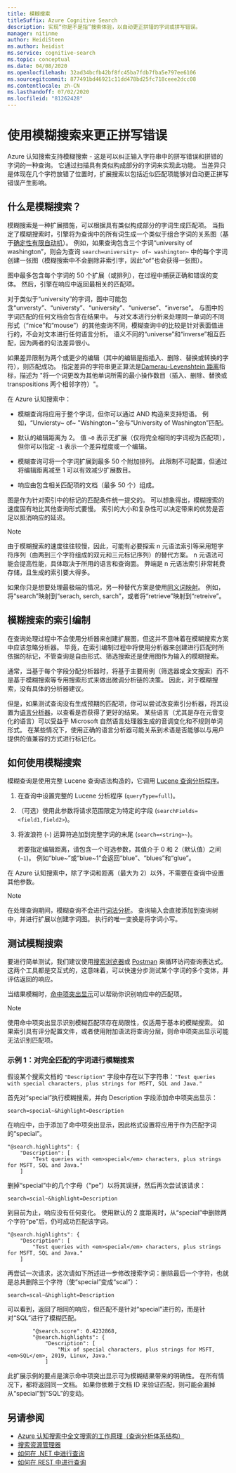 ```yaml
---
title: 模糊搜索
titleSuffix: Azure Cognitive Search
description: 实现“你是不是指”搜索体验，以自动更正拼错的字词或拼写错误。
manager: nitinme
author: HeidiSteen
ms.author: heidist
ms.service: cognitive-search
ms.topic: conceptual
ms.date: 04/08/2020
ms.openlocfilehash: 32ad34bcfb42bf8fc45ba7fdb7fba5e797ee6106
ms.sourcegitcommit: 877491bd46921c11dd478bd25fc718ceee2dcc08
ms.contentlocale: zh-CN
ms.lasthandoff: 07/02/2020
ms.locfileid: "81262428"
---
```

# <a name="fuzzy-search-to-correct-misspellings-and-typos"></a>使用模糊搜索来更正拼写错误

Azure 认知搜索支持模糊搜索 - 这是可以纠正输入字符串中的拼写错误和拼错的字词的一种查询。 它通过扫描具有类似构成部分的字词来实现此功能。 当差异只是体现在几个字符放错了位置时，扩展搜索以包括近似匹配项能够对自动更正拼写错误产生影响。 

## <a name="what-is-fuzzy-search"></a>什么是模糊搜索？

模糊搜索是一种扩展措施，可以根据具有类似构成部分的字词生成匹配项。 当指定了模糊搜索时，引擎将为查询中的所有词生成一个类似于组合字词的关系图（基于[确定性有限自动机](https://en.wikipedia.org/wiki/Deterministic_finite_automaton)）。 例如，如果查询包含三个字词“university of washington”，则会为查询 `search=university~ of~ washington~` 中的每个字词创建一张图（模糊搜索中不会删除非索引字，因此“of”也会获得一张图）。

图中最多包含每个字词的 50 个扩展（或排列），在过程中捕获正确和错误的变体。 然后，引擎在响应中返回最相关的匹配项。 

对于类似于“university”的字词，图中可能包含“unversty”、“universty”、“university”、“universe”、“inverse”。 与图中的字词匹配的任何文档会包含在结果中。 与对文本进行分析来处理同一单词的不同形式（“mice”和“mouse”）的其他查询不同，模糊查询中的比较是针对表面值进行的，不会对文本进行任何语言分析。 语义不同的“universe”和“inverse”相互匹配，因为两者的句法差异很小。

如果差异限制为两个或更少的编辑（其中的编辑是指插入、删除、替换或转换的字符），则匹配成功。 指定差异的字符串更正算法是[Damerau-Levenshtein 距离](https://en.wikipedia.org/wiki/Damerau%E2%80%93Levenshtein_distance)指标，描述为 "将一个词更改为其他单词所需的最小操作数目（插入、删除、替换或 transpositions 两个相邻字符）"。 

在 Azure 认知搜索中：

+ 模糊查询将应用于整个字词，但你可以通过 AND 构造来支持短语。 例如，“Unviersty~ of~ "Wshington~”会与“University of Washington”匹配。

+ 默认的编辑距离为 2。 值 `~0` 表示无扩展（仅将完全相同的字词视为匹配项），但你可以指定 `~1` 表示一个差异程度或一个编辑。 

+ 模糊查询可将一个字词扩展到最多 50 个附加排列。 此限制不可配置，但通过将编辑距离减至 1 可以有效减少扩展数目。

+ 响应由包含相关匹配项的文档（最多 50 个）组成。

图是作为针对索引中的标记的匹配条件统一提交的。 可以想象得出，模糊搜索的速度固有地比其他查询形式要慢。 索引的大小和复杂性可以决定带来的优势是否足以抵消响应的延迟。

> [!NOTE]
> 由于模糊搜索的速度往往较慢，因此，可能有必要探索 n 元语法索引等采用短字符序列（由两到三个字符组成的双元和三元标记序列）的替代方案。 n 元语法可能会提高性能，具体取决于所用的语言和查询面。 弊端是 n 元语法索引非常耗费存储，且生成的索引要大得多。
>
> 如果你只是想要处理最极端的情况，另一种替代方案是使用[同义词映射](search-synonyms.md)。 例如，将“search”映射到“serach, serch, sarch”，或者将“retrieve”映射到“retreive”。

## <a name="indexing-for-fuzzy-search"></a>模糊搜索的索引编制

在查询处理过程中不会使用分析器来创建扩展图，但这并不意味着在模糊搜索方案中应该忽略分析器。 毕竟，在索引编制过程中将使用分析器来创建进行匹配时所依据的标记，不管查询是自由形式、筛选搜索还是使用图作为输入的模糊搜索。 

通常，当基于每个字段分配分析器时，将基于主要用例（筛选器或全文搜索）而不是基于模糊搜索等专用搜索形式来做出微调分析链的决策。 因此，对于模糊搜索，没有具体的分析器建议。 

但是，如果测试查询没有生成预期的匹配项，你可以尝试改变索引分析器，将其设置为[语言分析器](index-add-language-analyzers.md)，以查看是否获得了更好的结果。 某些语言（尤其是存在元音变化的语言）可以受益于 Microsoft 自然语言处理器生成的音调变化和不规则单词形式。 在某些情况下，使用正确的语言分析器可能关系到术语是否能够以与用户提供的值兼容的方式进行标记化。

## <a name="how-to-use-fuzzy-search"></a>如何使用模糊搜索

模糊查询是使用完整 Lucene 查询语法构造的，它调用 [Lucene 查询分析程序](https://lucene.apache.org/core/6_6_1/queryparser/org/apache/lucene/queryparser/classic/package-summary.html)。

1. 在查询中设置完整的 Lucene 分析程序 (`queryType=full`)。

1. （可选）使用此参数将请求范围限定为特定的字段 (`searchFields=<field1,field2>`)。 

1. 将波浪符 (`~`) 运算符追加到完整字词的末尾 (`search=<string>~`)。

   若要指定编辑距离，请包含一个可选参数，其值介于 0 和 2（默认值）之间 (`~1`)。 例如“blue~”或“blue~1”会返回“blue”、“blues”和“glue”。

在 Azure 认知搜索中，除了字词和距离（最大为 2）以外，不需要在查询中设置其他参数。

> [!NOTE]
> 在处理查询期间，模糊查询不会进行[词法分析](search-lucene-query-architecture.md#stage-2-lexical-analysis)。 查询输入会直接添加到查询树中，并进行扩展以创建字词图。 执行的唯一变换是将字词小写。

## <a name="testing-fuzzy-search"></a>测试模糊搜索

要进行简单测试，我们建议使用[搜索浏览器](search-explorer.md)或 [Postman](search-get-started-postman.md) 来循环访问查询表达式。 这两个工具都是交互式的，这意味着，可以快速分步测试某个字词的多个变体，并评估返回的响应。

当结果模糊时，[命中项突出显示](search-pagination-page-layout.md#hit-highlighting)可以帮助你识别响应中的匹配项。 

> [!Note]
> 使用命中项突出显示识别模糊匹配项存在局限性，仅适用于基本的模糊搜索。 如果索引具有评分配置文件，或者使用附加语法将查询分层，则命中项突出显示可能无法识别匹配项。 

### <a name="example-1-fuzzy-search-with-the-exact-term"></a>示例 1：对完全匹配的字词进行模糊搜索

假设某个搜索文档的 `"Description"` 字段中存在以下字符串：`"Test queries with special characters, plus strings for MSFT, SQL and Java."`

首先对“special”执行模糊搜索，并向 Description 字段添加命中项突出显示：

    search=special~&highlight=Description

在响应中，由于添加了命中项突出显示，因此格式设置将应用于作为匹配字词的“special”。

    "@search.highlights": {
        "Description": [
            "Test queries with <em>special</em> characters, plus strings for MSFT, SQL and Java."
        ]

删掉“special”中的几个字母（“pe”）以将其误拼，然后再次尝试该请求：

    search=scial~&highlight=Description

到目前为止，响应没有任何变化。 使用默认的 2 度距离时，从“special”中删除两个字符“pe”后，仍可成功匹配该字词。

    "@search.highlights": {
        "Description": [
            "Test queries with <em>special</em> characters, plus strings for MSFT, SQL and Java."
        ]

再尝试一次请求，这次请如下所述进一步修改搜索字词：删除最后一个字符，也就是总共删除三个字符（使“special”变成“scal”）：

    search=scal~&highlight=Description

可以看到，返回了相同的响应，但匹配不是针对“special”进行的，而是针对“SQL”进行了模糊匹配。

            "@search.score": 0.4232868,
            "@search.highlights": {
                "Description": [
                    "Mix of special characters, plus strings for MSFT, <em>SQL</em>, 2019, Linux, Java."
                ]

此扩展示例的要点是演示命中项突出显示可为模糊结果带来的明确性。 在所有情况下，都将返回同一文档。 如果你依赖于文档 ID 来验证匹配，则可能会漏掉从“special”到“SQL”的变动。

## <a name="see-also"></a>另请参阅

+ [Azure 认知搜索中全文搜索的工作原理（查询分析体系结构）](search-lucene-query-architecture.md)
+ [搜索资源管理器](search-explorer.md)
+ [如何在 .NET 中进行查询](search-query-dotnet.md)
+ [如何在 REST 中进行查询](search-create-index-rest-api.md)
